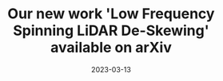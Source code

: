 ---
title: "Our new work 'Low Frequency Spinning LiDAR De-Skewing' available on arXiv"
collection: news
type: "Publication"
date: 2023-03-13
---